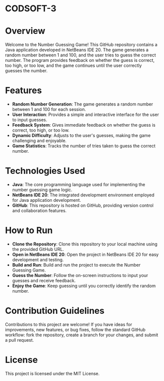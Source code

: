 # CODSOFT-3
# Overview
Welcome to the Number Guessing Game! This GitHub repository contains a Java application developed in NetBeans IDE 20. The game generates a random number between 1 and 100, and the user tries to guess the correct number. The program provides feedback on whether the guess is correct, too high, or too low, and the game continues until the user correctly guesses the number.

# Features
* **Random Number Generation**: The game generates a random number between 1 and 100 for each session.
* **User Interaction**: Provides a simple and interactive interface for the user to input guesses.
* **Feedback System**: Gives immediate feedback on whether the guess is correct, too high, or too low.
* **Dynamic Difficulty**: Adjusts to the user's guesses, making the game challenging and enjoyable.
* **Game Statistics**: Tracks the number of tries taken to guess the correct number.
# Technologies Used
* **Java**: The core programming language used for implementing the number guessing game logic.
* **NetBeans IDE 20**: The integrated development environment employed for Java application development.
* **GitHub**: This repository is hosted on GitHub, providing version control and collaboration features.
# How to Run
* **Clone the Repository**: Clone this repository to your local machine using the provided GitHub URL.
* **Open in NetBeans IDE 20**: Open the project in NetBeans IDE 20 for easy development and testing.
* **Build and Run**: Build and run the project to execute the Number Guessing Game.
* **Guess the Number**: Follow the on-screen instructions to input your guesses and receive feedback.
* **Enjoy the Game**: Keep guessing until you correctly identify the random number.
# Contribution Guidelines
Contributions to this project are welcome! If you have ideas for improvements, new features, or bug fixes, follow the standard GitHub workflow: fork the repository, create a branch for your changes, and submit a pull request.

# License
This project is licensed under the MIT License.

